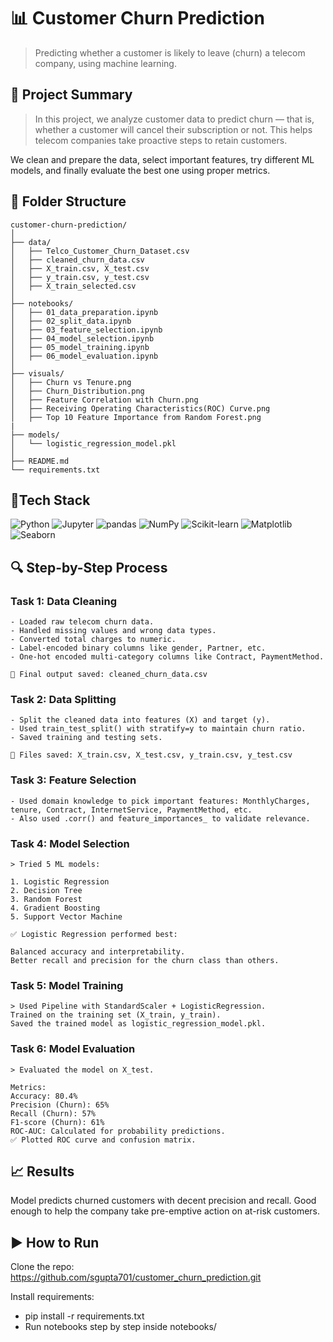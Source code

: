 # 📊 Customer Churn Prediction
> Predicting whether a customer is likely to leave (churn) a telecom company, using machine learning.

## 🧠 Project Summary

> In this project, we analyze customer data to predict churn — that is, whether a customer will cancel their subscription or not. This helps telecom companies take proactive steps to retain customers.

We clean and prepare the data, select important features, try different ML models, and finally evaluate the best one using proper metrics.

## 📁 Folder Structure

```
customer-churn-prediction/
│
├── data/
│   ├── Telco_Customer_Churn_Dataset.csv
│   ├── cleaned_churn_data.csv
│   ├── X_train.csv, X_test.csv
│   ├── y_train.csv, y_test.csv
│   ├── X_train_selected.csv
│
├── notebooks/
│   ├── 01_data_preparation.ipynb
│   ├── 02_split_data.ipynb
│   ├── 03_feature_selection.ipynb
│   ├── 04_model_selection.ipynb
│   ├── 05_model_training.ipynb
│   ├── 06_model_evaluation.ipynb
│
├── visuals/
│   ├── Churn vs Tenure.png
│   ├── Churn_Distribution.png
│   ├── Feature Correlation with Churn.png
│   ├── Receiving Operating Characteristics(ROC) Curve.png
│   ├── Top 10 Feature Importance from Random Forest.png
|
├── models/
│   └── logistic_regression_model.pkl
│
├── README.md
└── requirements.txt

```

## 🔧Tech Stack


<p float="left"> 
<img alt="Python" src="https://img.shields.io/badge/Python-3776AB?style=for-the-badge&logo=python&logoColor=white" /> 
<img alt="Jupyter" src="https://img.shields.io/badge/Jupyter-F37626?style=for-the-badge&logo=Jupyter&logoColor=white" /> 
<img alt="pandas" src="https://img.shields.io/badge/Pandas-150458?style=for-the-badge&logo=pandas&logoColor=white" /> 
<img alt="NumPy" src="https://img.shields.io/badge/NumPy-013243?style=for-the-badge&logo=numpy&logoColor=white" /> 
<img alt="Scikit-learn" src="https://img.shields.io/badge/Scikit--Learn-F7931E?style=for-the-badge&logo=scikit-learn logoColor=white" /> 
<img alt="Matplotlib" src="https://img.shields.io/badge/Matplotlib-11557C?style=for-the-badge&logo=matplotlib&logoColor=white" /> 
<img alt="Seaborn" src="https://img.shields.io/badge/Seaborn-0C5A6B?style=for-the-badge&logo=seaborn&logoColor=white" /> 
</p>

## 🔍 Step-by-Step Process

### Task 1: Data Cleaning

```
- Loaded raw telecom churn data.
- Handled missing values and wrong data types.
- Converted total charges to numeric.
- Label-encoded binary columns like gender, Partner, etc.
- One-hot encoded multi-category columns like Contract, PaymentMethod.

📌 Final output saved: cleaned_churn_data.csv

```

### Task 2: Data Splitting

```
- Split the cleaned data into features (X) and target (y).
- Used train_test_split() with stratify=y to maintain churn ratio.
- Saved training and testing sets.

📌 Files saved: X_train.csv, X_test.csv, y_train.csv, y_test.csv
```

### Task 3: Feature Selection

```
- Used domain knowledge to pick important features: MonthlyCharges, tenure, Contract, InternetService, PaymentMethod, etc.
- Also used .corr() and feature_importances_ to validate relevance.
```

### Task 4: Model Selection
```
> Tried 5 ML models:

1. Logistic Regression 
2. Decision Tree
3. Random Forest
4. Gradient Boosting
5. Support Vector Machine

✅ Logistic Regression performed best:

Balanced accuracy and interpretability.
Better recall and precision for the churn class than others.
```

### Task 5: Model Training
```
> Used Pipeline with StandardScaler + LogisticRegression.
Trained on the training set (X_train, y_train).
Saved the trained model as logistic_regression_model.pkl.
```

### Task 6: Model Evaluation
```
> Evaluated the model on X_test.

Metrics:
Accuracy: 80.4%
Precision (Churn): 65%
Recall (Churn): 57%
F1-score (Churn): 61%
ROC-AUC: Calculated for probability predictions.
✅ Plotted ROC curve and confusion matrix.
```

## 📈 Results
Model predicts churned customers with decent precision and recall.
Good enough to help the company take pre-emptive action on at-risk customers.

## ▶️ How to Run

Clone the repo: https://github.com/sgupta701/customer_churn_prediction.git

Install requirements:

- pip install -r requirements.txt
- Run notebooks step by step inside notebooks/

